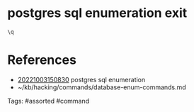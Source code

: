 # postgres sql enumeration exit
```
\q
```

# References
- [20221003150830](/zet/20221003150830/README.md) postgres sql enumeration
- ~/kb/hacking/commands/database-enum-commands.md

Tags:
    #assorted #command
